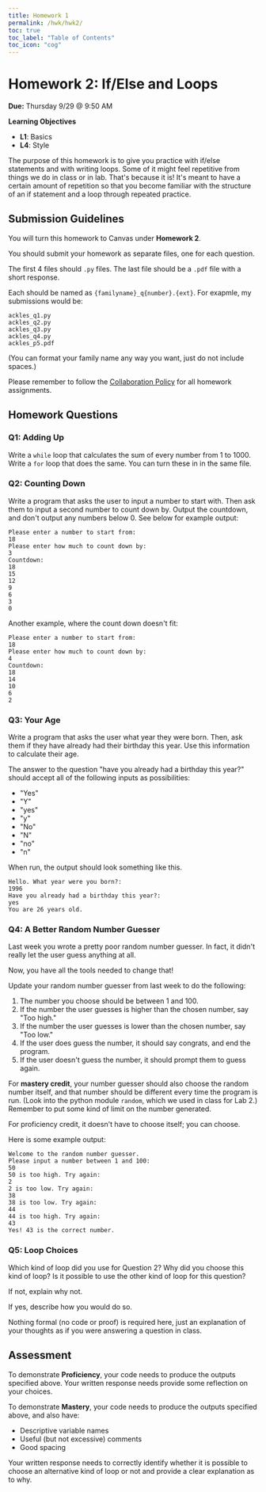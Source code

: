 ```yaml
---
title: Homework 1
permalink: /hwk/hwk2/
toc: true
toc_label: "Table of Contents"
toc_icon: "cog"
---
```

# Homework 2: If/Else and Loops

**Due:** Thursday 9/29 @ 9:50 AM

**Learning Objectives**

- **L1**: Basics
- **L4**: Style

The purpose of this homework is to give you practice with if/else statements and with writing loops. Some of it might feel repetitive from things we do in class or in lab. That's because it is! It's meant to have a certain amount of repetition so that you become familiar with the structure of an if statement and a loop through repeated practice.

## Submission Guidelines

You will turn this homework to Canvas under **Homework 2**. 

You should submit your homework as separate files, one for each question. 

The first 4 files should `.py` files. The last file should be a `.pdf` file with a short response. 

Each should be named as `{familyname}_q{number}.{ext}`. For exapmle, my submissions would be:

`ackles_q1.py`  
`ackles_q2.py`  
`ackles_q3.py`  
`ackles_q4.py`  
`ackles_p5.pdf`  

(You can format your family name any way you want, just do not include spaces.)

Please remember to follow the [Collaboration Policy](https://alackles.github.io/CMSC-140-FS-22/syllabus/#collaboration-and-plagiarism) for all homework assignments.

## Homework Questions

### Q1: Adding Up

Write a `while` loop that calculates the sum of every number from 1 to 1000. Write a `for` loop that does the same. You can turn these in in the same file.

### Q2: Counting Down

Write a program that asks the user to input a number to start with. Then ask them to input a second number to count down by. Output the countdown, and don't output any numbers below 0. See below for example output:

```
Please enter a number to start from:
18
Please enter how much to count down by:
3
Countdown:
18
15
12
9
6
3
0
```

Another example, where the count down doesn't fit:

```
Please enter a number to start from:
18
Please enter how much to count down by: 
4
Countdown:
18
14
10
6
2
```

### Q3: Your Age

Write a program that asks the user what year they were born. Then, ask them if they have already had their birthday this year. Use this information to calculate their age.

The answer to the question "have you already had a birthday this year?" should accept all of the following inputs as possibilities:

- "Yes"
- "Y"
- "yes"
- "y"
- "No"
- "N"
- "no"
- "n"

When run, the output should look something like this.

```
Hello. What year were you born?:
1996
Have you already had a birthday this year?:
yes
You are 26 years old. 
```

### Q4: A Better Random Number Guesser

Last week you wrote a pretty poor random number guesser. In fact, it didn't really let the user guess anything at all.

Now, you have all the tools needed to change that!

Update your random number guesser from last week to do the following:

1. The number you choose should be between 1 and 100.
2. If the number the user guesses is higher than the chosen number, say "Too high."
3. If the number the user guesses is lower than the chosen number, say "Too low."
4. If the user does guess the number, it should say congrats, and end the program.
5. If the user doesn't guess the number, it should prompt them to guess again. 

For **mastery credit**, your number guesser should also choose the random number itself, and that number should be different every time the program is run. (Look into the python module `random`, which we used in class for Lab 2.) Remember to put some kind of limit on the number generated. 

For proficiency credit, it doesn't have to choose itself; you can choose. 

Here is some example output: 

```
Welcome to the random number guesser. 
Please input a number between 1 and 100:
50
50 is too high. Try again:
2
2 is too low. Try again:
38
38 is too low. Try again:
44
44 is too high. Try again:
43
Yes! 43 is the correct number.
```

### Q5: Loop Choices

Which kind of loop did you use for Question 2? Why did you choose this kind of loop? Is it possible to use the other kind of loop for this question? 

If not, explain why not. 

If yes, describe how you would do so.

Nothing formal (no code or proof) is required here, just an explanation of your thoughts as if you were answering a question in class. 


## Assessment

To demonstrate **Proficiency**, your code needs to produce the outputs specified above. Your written response needs provide some reflection on your choices.

To demonstrate **Mastery**, your code needs to produce the outputs specified above, and also have: 

- Descriptive variable names
- Useful (but not excessive) comments
- Good spacing

Your written response needs to correctly identify whether it is possible to choose an alternative kind of loop or not and provide a clear explanation as to why.